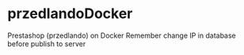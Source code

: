 # przedlandoDocker
Prestashop (przedlando) on Docker
Remember change IP in database before publish to server
